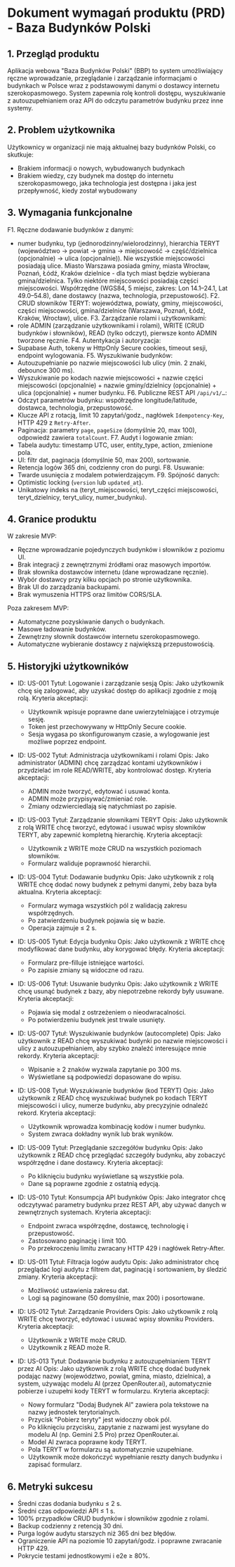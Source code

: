 # Dokument wymagań produktu (PRD) - Baza Budynków Polski

## 1. Przegląd produktu

Aplikacja webowa "Baza Budynków Polski" (BBP) to system umożliwiający ręczne wprowadzanie, przeglądanie i zarządzanie informacjami o budynkach w Polsce wraz z podstawowymi danymi o dostawcy internetu szerokopasmowego. System zapewnia rolę kontroli dostępu, wyszukiwanie z autouzupełnianiem oraz API do odczytu parametrów budynku przez inne systemy.

## 2. Problem użytkownika

Użytkownicy w organizacji nie mają aktualnej bazy budynków Polski, co skutkuje:

- Brakiem informacji o nowych, wybudowanych budynkach
- Brakiem wiedzy, czy budynek ma dostęp do internetu szerokopasmowego, jaka technologia jest dostępna i jaka jest przepływność, kiedy został wybudowany

## 3. Wymagania funkcjonalne

F1. Ręczne dodawanie budynków z danymi:

- numer budynku, typ (jednorodzinny/wielorodzinny), hierarchia TERYT (województwo → powiat → gmina → miejscowość → część/dzielnica (opcjonalnie) → ulica (opcjonalnie)). Nie wszystkie miejscowości posiadają ulice. Miasto Warszawa posiada gminy, miasta Wrocław, Poznań, Łódź, Kraków dzielnice - dla tych miast będzie wybierana gmina/dzielnica. Tylko niektóre miejscowości posiadają części miejscowości. Współrzędne (WGS84, 5 miejsc, zakres: Lon 14.1–24.1, Lat 49.0–54.8), dane dostawcy (nazwa, technologia, przepustowość).
  F2. CRUD słowników TERYT: województwa, powiaty, gminy, miejscowości, części miejscowości, gmina/dzielnice (Warszawa, Poznań, Łódź, Kraków, Wrocław), ulice.
  F3. Zarządzanie rolami i użytkownikami:
- role ADMIN (zarządzanie użytkownikami i rolami), WRITE (CRUD budynków i słowników), READ (tylko odczyt), pierwsze konto ADMIN tworzone ręcznie.
  F4. Autentykacja i autoryzacja:
- Supabase Auth, tokeny w HttpOnly Secure cookies, timeout sesji, endpoint wylogowania.
  F5. Wyszukiwanie budynków:
- Autouzupełnianie po nazwie miejscowości lub ulicy (min. 2 znaki, debounce 300 ms).
- Wyszukiwanie po kodach nazwie miejscowości + nazwie części miejscowości (opcjonalnie) + nazwie gminy/dzielnicy (opcjonalnie) + ulica (opcjonalnie) + numer budynku.
  F6. Publiczne REST API `/api/v1/…`:
- Odczyt parametrów budynku: współrzędne longitude/latitude, dostawca, technologia, przepustowość.
- Klucze API z rotacją, limit 10 zapytań/godz., nagłówek `Idempotency-Key`, HTTP 429 z `Retry-After`.
- Paginacja: parametry `page`, `pageSize` (domyślnie 20, max 100), odpowiedź zawiera `totalCount`.
  F7. Audyt i logowanie zmian:
- Tabela audytu: timestamp UTC, user, entity_type, action, zmienione pola.
- UI: filtr dat, paginacja (domyślnie 50, max 200), sortowanie.
- Retencja logów 365 dni, codzienny cron do purgi.
  F8. Usuwanie:
- Twarde usunięcia z modalem potwierdzającym.
  F9. Spójność danych:
- Optimistic locking (`version` lub `updated_at`).
- Unikatowy indeks na (teryt_miejscowości, teryt_części miejscowości, teryt_dzielnicy, teryt_ulicy, numer_budynku).

## 4. Granice produktu

W zakresie MVP:

- Ręczne wprowadzanie pojedynczych budynków i słowników z poziomu UI.
- Brak integracji z zewnętrznymi źródłami oraz masowych importów.
- Brak słownika dostawców internetu (dane wprowadzane ręcznie).
- Wybór dostawcy przy kilku opcjach po stronie użytkownika.
- Brak UI do zarządzania backupami.
- Brak wymuszenia HTTPS oraz limitów CORS/SLA.

Poza zakresem MVP:

- Automatyczne pozyskiwanie danych o budynkach.
- Masowe ładowanie budynków.
- Zewnętrzny słownik dostawców internetu szerokopasmowego.
- Automatyczne wybieranie dostawcy z największą przepustowością.

## 5. Historyjki użytkowników

- ID: US-001
  Tytuł: Logowanie i zarządzanie sesją
  Opis: Jako użytkownik chcę się zalogować, aby uzyskać dostęp do aplikacji zgodnie z moją rolą.
  Kryteria akceptacji:
  - Użytkownik wpisuje poprawne dane uwierzytelniające i otrzymuje sesję.
  - Token jest przechowywany w HttpOnly Secure cookie.
  - Sesja wygasa po skonfigurowanym czasie, a wylogowanie jest możliwe poprzez endpoint.

- ID: US-002
  Tytuł: Administracja użytkownikami i rolami
  Opis: Jako administrator (ADMIN) chcę zarządzać kontami użytkowników i przydzielać im role READ/WRITE, aby kontrolować dostęp.
  Kryteria akceptacji:
  - ADMIN może tworzyć, edytować i usuwać konta.
  - ADMIN może przypisywać/zmieniać role.
  - Zmiany odzwierciedlają się natychmiast po zapisie.

- ID: US-003
  Tytuł: Zarządzanie słownikami TERYT
  Opis: Jako użytkownik z rolą WRITE chcę tworzyć, edytować i usuwać wpisy słowników TERYT, aby zapewnić kompletną hierarchię.
  Kryteria akceptacji:
  - Użytkownik z WRITE może CRUD na wszystkich poziomach słowników.
  - Formularz waliduje poprawność hierarchii.

- ID: US-004
  Tytuł: Dodawanie budynku
  Opis: Jako użytkownik z rolą WRITE chcę dodać nowy budynek z pełnymi danymi, żeby baza była aktualna.
  Kryteria akceptacji:
  - Formularz wymaga wszystkich pól z walidacją zakresu współrzędnych.
  - Po zatwierdzeniu budynek pojawia się w bazie.
  - Operacja zajmuje ≤ 2 s.

- ID: US-005
  Tytuł: Edycja budynku
  Opis: Jako użytkownik z WRITE chcę modyfikować dane budynku, aby korygować błędy.
  Kryteria akceptacji:
  - Formularz pre-filluje istniejące wartości.
  - Po zapisie zmiany są widoczne od razu.

- ID: US-006
  Tytuł: Usuwanie budynku
  Opis: Jako użytkownik z WRITE chcę usunąć budynek z bazy, aby niepotrzebne rekordy były usuwane.
  Kryteria akceptacji:
  - Pojawia się modal z ostrzeżeniem o nieodwracalności.
  - Po potwierdzeniu budynek jest trwale usunięty.

- ID: US-007
  Tytuł: Wyszukiwanie budynków (autocomplete)
  Opis: Jako użytkownik z READ chcę wyszukiwać budynki po nazwie miejscowości i ulicy z autouzupełnianiem, aby szybko znaleźć interesujące mnie rekordy.
  Kryteria akceptacji:
  - Wpisanie ≥ 2 znaków wyzwala zapytanie po 300 ms.
  - Wyświetlane są podpowiedzi dopasowane do wpisu.

- ID: US-008
  Tytuł: Wyszukiwanie budynków (kod TERYT)
  Opis: Jako użytkownik z READ chcę wyszukiwać budynek po kodach TERYT miejscowości i ulicy, numerze budynku, aby precyzyjnie odnaleźć rekord.
  Kryteria akceptacji:
  - Użytkownik wprowadza kombinację kodów i numer budynku.
  - System zwraca dokładny wynik lub brak wyników.

- ID: US-009
  Tytuł: Przeglądanie szczegółów budynku
  Opis: Jako użytkownik z READ chcę przeglądać szczegóły budynku, aby zobaczyć współrzędne i dane dostawcy.
  Kryteria akceptacji:
  - Po kliknięciu budynku wyświetlane są wszystkie pola.
  - Dane są poprawne zgodnie z ostatnią edycją.

- ID: US-010
  Tytuł: Konsumpcja API budynków
  Opis: Jako integrator chcę odczytywać parametry budynku przez REST API, aby używać danych w zewnętrznych systemach.
  Kryteria akceptacji:
  - Endpoint zwraca współrzędne, dostawcę, technologię i przepustowość.
  - Zastosowano paginację i limit 100.
  - Po przekroczeniu limitu zwracany HTTP 429 i nagłówek Retry-After.

- ID: US-011
  Tytuł: Filtracja logów audytu
  Opis: Jako administrator chcę przeglądać logi audytu z filtrem dat, paginacją i sortowaniem, by śledzić zmiany.
  Kryteria akceptacji:
  - Możliwość ustawienia zakresu dat.
  - Logi są paginowane (50 domyślnie, max 200) i posortowane.

- ID: US-012
  Tytuł: Zarządzanie Providers
  Opis: Jako użytkownik z rolą WRITE chcę tworzyć, edytować i usuwać wpisy słowniku Providers.
  Kryteria akceptacji:
  - Użytkownik z WRITE może CRUD.
  - Użytkownik z READ może R.

- ID: US-013
  Tytuł: Dodawanie budynku z autouzupełnianiem TERYT przez AI
  Opis: Jako użytkownik z rolą WRITE chcę dodać budynek podając nazwy (województwo, powiat, gmina, miasto, dzielnica), a system, używając modelu AI (przez OpenRouter.ai), automatycznie pobierze i uzupełni kody TERYT w formularzu.
  Kryteria akceptacji:
  - Nowy formularz "Dodaj Budynek AI" zawiera pola tekstowe na nazwy jednostek terytorialnych.
  - Przycisk "Pobierz teryty" jest widoczny obok pól.
  - Po kliknięciu przycisku, zapytanie z nazwami jest wysyłane do modelu AI (np. Gemini 2.5 Pro) przez OpenRouter.ai.
  - Model AI zwraca poprawne kody TERYT.
  - Pola TERYT w formularzu są automatycznie uzupełniane.
  - Użytkownik może dokończyć wypełnianie reszty danych budynku i zapisać formularz.

## 6. Metryki sukcesu

- Średni czas dodania budynku ≤ 2 s.
- Średni czas odpowiedzi API ≤ 1 s.
- 100% przypadków CRUD budynków i słowników zgodnie z rolami.
- Backup codzienny z retencją 30 dni.
- Purga logów audytu starszych niż 365 dni bez błędów.
- Ograniczenie API na poziomie 10 zapytań/godz. i poprawne zwracanie HTTP 429.
- Pokrycie testami jednostkowymi i e2e ≥ 80%.
